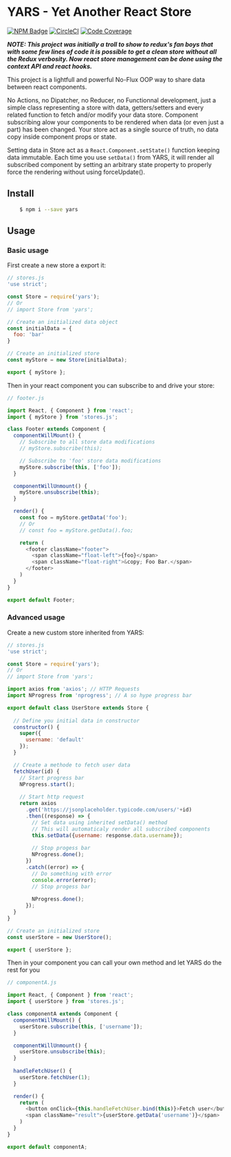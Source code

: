 # YARS - Yet Another React Store

[![NPM Badge](https://img.shields.io/npm/v/yars.svg)](https://www.npmjs.com/package/yars)
[![CircleCI](https://circleci.com/gh/BasileTrujillo/yars.svg?style=shield)](https://circleci.com/gh/BasileTrujillo/yars)
[![Code Coverage](https://codeclimate.com/github/BasileTrujillo/yars/badges/coverage.svg)](https://codeclimate.com/github/BasileTrujillo/yars)

***NOTE: This project was initially a troll to show to redux's fan boys that with some few lines of code it is possible to get a clean store without all the Redux verbosity. Now react store management can be done using the context API and react hooks.***

This project is a lightfull and powerful No-Flux OOP way to share data between react components.

No Actions, no Dipatcher, no Reducer, no Functionnal development, just a simple class representing a store with data, getters/setters and every related function to fetch and/or modify your data store.
Component subscribing alow your components to be rendered when data (or even just a part) has been changed.
Your store act as a single source of truth, no data copy inside component props or state.

Setting data in Store act as a `React.Component.setState()` function keeping data immutable.
Each time you use `setData()` from YARS, it will render all subscribed component by setting an arbitrary state property to properly force the rendering without using forceUpdate().

## Install

```bash
    $ npm i --save yars
```

## Usage

### Basic usage

First create a new store a export it:

```javascript
// stores.js
'use strict';

const Store = require('yars');
// Or 
// import Store from 'yars';

// Create an initialized data object
const initialData = {
  foo: 'bar'
}

// Create an initialized store
const myStore = new Store(initialData);

export { myStore };
```

Then in your react component you can subscribe to and drive your store:

```javascript
// footer.js

import React, { Component } from 'react';
import { myStore } from 'stores.js';

class Footer extends Component {
  componentWillMount() {
    // Subscribe to all store data modifications
    // myStore.subscribe(this);

    // Subscribe to 'foo' store data modifications
    myStore.subscribe(this, ['foo']);
  }

  componentWillUnmount() {
    myStore.unsubscribe(this);
  }

  render() {
    const foo = myStore.getData('foo');
    // Or
    // const foo = myStore.getData().foo;

    return (
      <footer className="footer">
        <span className="float-left">{foo}</span>
        <span className="float-right">&copy; Foo Bar.</span>
      </footer>
    )
  }
}

export default Footer;
```

### Advanced usage

Create a new custom store inherited from YARS:

```javascript
// stores.js
'use strict';

const Store = require('yars');
// Or 
// import Store from 'yars';

import axios from 'axios'; // HTTP Requests
import NProgress from 'nprogress'; // A so hype progress bar

export default class UserStore extends Store {
  
  // Define you initial data in constructor
  constructor() {
    super({
      username: 'default'
    });
  }

  // Create a methode to fetch user data
  fetchUser(id) {
    // Start progress bar
    NProgress.start();
    
    // Start http request
    return axios
      .get('https://jsonplaceholder.typicode.com/users/'+id)
      .then((response) => {
        // Set data using inherited setData() method
        // This will automaticaly render all subscribed components 
        this.setData({username: response.data.username});
        
        // Stop progess bar
        NProgress.done();
      })
      .catch((error) => {
        // Do something with error
        console.error(error);
        // Stop progess bar
        
        NProgress.done();
      });
  }
}

// Create an initialized store
const userStore = new UserStore();

export { userStore };
```

Then in your component you can call your own method and let YARS do the rest for you


```javascript
// componentA.js

import React, { Component } from 'react';
import { userStore } from 'stores.js';

class componentA extends Component {
  componentWillMount() {
    userStore.subscribe(this, ['username']);
  }

  componentWillUnmount() {
    userStore.unsubscribe(this);
  }
  
  handleFetchUser() {
    userStore.fetchUser(1);
  }

  render() {
    return (
      <button onClick={this.handleFetchUser.bind(this)}>Fetch user</button> 
      <span className="result">{userStore.getData('username')}</span>
    )
  }
}

export default componentA;
```
